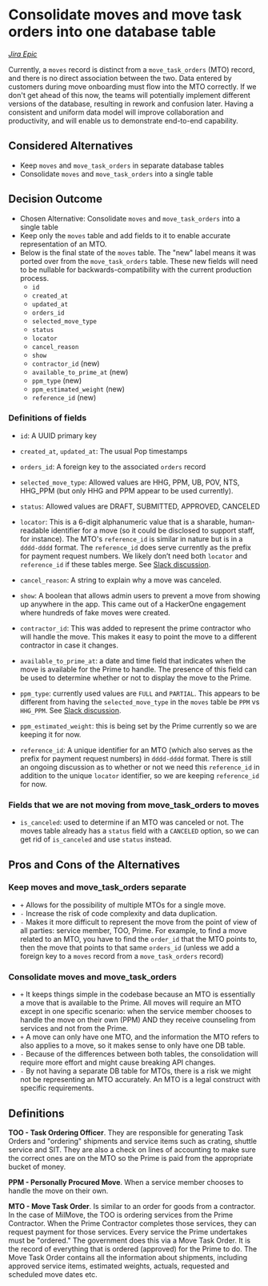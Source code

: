 # Consolidate moves and move task orders into one database table

*[Jira Epic](https://dp3.atlassian.net/browse/MB-3021)*

Currently, a `moves` record is distinct from a `move_task_orders` (MTO) record, and there
is no direct association between the two. Data entered by customers during move onboarding
must flow into the MTO correctly. If we don't get ahead of this now, the teams will
potentially implement different versions of the database, resulting in rework and
confusion later. Having a consistent and uniform data model will improve
collaboration and productivity, and will enable us to demonstrate end-to-end
capability.

## Considered Alternatives

* Keep `moves` and `move_task_orders` in separate database tables
* Consolidate `moves` and `move_task_orders` into a single table

## Decision Outcome

* Chosen Alternative: Consolidate `moves` and `move_task_orders` into a single table
* Keep only the `moves` table and add fields to it to enable accurate
representation of an MTO.
* Below is the final state of the `moves` table. The "new" label means it was ported over from
the `move_task_orders` table.  These new fields will need to be nullable for
backwards-compatibility with the current production process.
  * `id`
  * `created_at`
  * `updated_at`
  * `orders_id`
  * `selected_move_type`
  * `status`
  * `locator`
  * `cancel_reason`
  * `show`
  * `contractor_id` (new)
  * `available_to_prime_at` (new)
  * `ppm_type` (new)
  * `ppm_estimated_weight` (new)
  * `reference_id` (new)

### Definitions of fields

* `id`: A UUID primary key

* `created_at`, `updated_at`: The usual Pop timestamps

* `orders_id`: A foreign key to the associated `orders` record

* `selected_move_type`: Allowed values are HHG, PPM, UB, POV, NTS, HHG_PPM (but
only HHG and PPM appear to be used currently).

* `status`: Allowed values are DRAFT, SUBMITTED, APPROVED, CANCELED

* `locator`: This is a 6-digit alphanumeric value that is a sharable,
human-readable identifier for a move (so it could be disclosed to support staff,
for instance). The MTO's `reference_id` is similar in nature but is in a `dddd-dddd`
format. The `reference_id` does serve currently as the prefix for payment request
numbers. We likely don’t need both `locator` and `reference_id` if these tables
merge. See [Slack discussion](https://ustcdp3.slack.com/archives/CP6PTUPQF/p1595605700223400).

* `cancel_reason`: A string to explain why a move was canceled.

* `show`: A boolean that allows admin users to prevent a move from showing up
anywhere in the app. This came out of a HackerOne engagement where hundreds of fake moves were created.

* `contractor_id`: This was added to represent the prime contractor who will
handle the move. This makes it easy to point the move to a different contractor in case it changes.

* `available_to_prime_at`: a date and time field that indicates when the move is
available for the Prime to handle. The presence of this field can be used to
determine whether or not to display the move to the Prime.

* `ppm_type`: currently used values are `FULL` and `PARTIAL`. This appears to be
different from having the `selected_move_type` in the `moves` table be `PPM` vs
`HHG_PPM`. See [Slack discussion](https://ustcdp3.slack.com/archives/CP6PTUPQF/p1595617833232800).

* `ppm_estimated_weight`: this is being set by the Prime currently so we are
keeping it for now.

* `reference_id`: A unique identifier for an MTO (which also serves as the prefix
for payment request numbers) in `dddd-dddd` format. There is still an ongoing
discussion as to whether or not we need this `reference_id` in addition to the
unique `locator` identifier, so we are keeping `reference_id` for now.

### Fields that we are not moving from move_task_orders to moves

* `is_canceled`: used to determine if an MTO was canceled or not. The moves
table already has a `status` field with a `CANCELED` option, so we can get rid of
`is_canceled` and use `status` instead.


## Pros and Cons of the Alternatives

### Keep moves and move_task_orders separate

* `+` Allows for the possibility of multiple MTOs for a single move.
* `-` Increase the risk of code complexity and data duplication.
* `-` Makes it more difficult to represent the move from the point of view of
all parties: service member, TOO, Prime. For example, to find a move related to an MTO, you have to find the `order_id` that the MTO points to, then the move that points to that same `orders_id`
(unless we add a foreign key to a `moves` record from a `move_task_orders` record)

### Consolidate moves and move_task_orders

* `+` It keeps things simple in the codebase because an MTO is essentially a
move that is available to the Prime. All moves will require an MTO except in one
specific scenario: when the service member chooses to handle the move on their
own (PPM) AND they receive counseling from services and not from the Prime.
* `+` A move can only have one MTO, and the information the MTO refers to also
applies to a move, so it makes sense to only have one DB table.
* `-` Because of the differences between both tables, the consolidation will
require more effort and might cause breaking API changes.
* `-` By not having a separate DB table for MTOs, there is a risk we might not
be representing an MTO accurately. An MTO is a legal construct with specific
requirements.

## Definitions

**TOO - Task Ordering Officer**. They are responsible for generating Task Orders
and "ordering" shipments and service items such as crating, shuttle service and
SIT. They are also a check on lines of accounting to make sure the correct ones
are on the MTO so the Prime is paid from the appropriate bucket of money.

**PPM - Personally Procured Move**. When a service member chooses to handle the
move on their own.

**MTO - Move Task Order**. Is similar to an order for goods from a contractor.
In the case of MilMove, the TOO is ordering services from the Prime Contractor.
When the Prime Contractor completes those services, they can request payment for
those services. Every service the Prime undertakes must be "ordered." The
government does this via a Move Task Order. It is the record of everything that
is ordered (approved) for the Prime to do. The Move Task Order contains all the
information about shipments, including approved service items, estimated weights,
actuals, requested and scheduled move dates etc.

